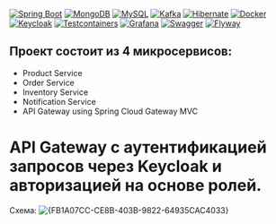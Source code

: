 [![Spring Boot](https://img.shields.io/badge/Spring%20Boot-logo-6DB33F?logo=spring)](https://spring.io/projects/spring-boot)
[![MongoDB](https://img.shields.io/badge/MongoDB-logo-47A248?logo=mongodb&logoColor=white)](https://www.mongodb.com/)
[![MySQL](https://img.shields.io/badge/MySQL-logo-4479A1?logo=mysql&logoColor=white)](https://www.mysql.com/)
[![Kafka](https://img.shields.io/badge/Apache%20Kafka-logo-000?logo=apachekafka)](https://kafka.apache.org/)
[![Hibernate](https://img.shields.io/badge/Hibernate-logo-59666C?logo=hibernate)](https://hibernate.org/)
[![Docker](https://img.shields.io/badge/Docker-logo-2496ED?logo=docker)](https://www.docker.com/)
[![Keycloak](https://img.shields.io/badge/Keycloak-logo-000?logo=keycloak)](https://www.keycloak.org/)
[![Testcontainers](https://img.shields.io/badge/Testcontainers-logo-000?logo=testcontainers)](https://testcontainers.com/)
[![Grafana](https://img.shields.io/badge/Grafana-logo-F46800?logo=grafana&logoColor=white)](https://grafana.com/)
[![Swagger](https://img.shields.io/badge/Swagger-logo-85EA2D?logo=swagger)](https://swagger.io/)
[![Flyway](https://img.shields.io/badge/Flyway-logo-000000?logo=flywaydb&logoColor=white)](https://flywaydb.org/)


## Проект состоит из 4 микросервисов:
- Product Service
- Order Service
- Inventory Service
- Notification Service
- API Gateway using Spring Cloud Gateway MVC


# API Gateway с аутентификацией запросов через Keycloak и авторизацией на основе ролей.

Схема:
![{FB1A07CC-CE8B-403B-9822-64935CAC4033}](https://github.com/user-attachments/assets/b882aab9-21b2-4894-8d78-14006a6de563)
